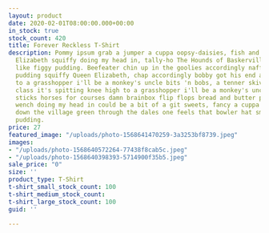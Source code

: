 ```yaml
---
layout: product
date: 2020-02-01T08:00:00.000+00:00
in_stock: true
stock_count: 420
title: Forever Reckless T-Shirt
description: Pommy ipsum grab a jumper a cuppa oopsy-daisies, fish and chips Queen
  Elizabeth squiffy doing my head in, tally-ho The Hounds of Baskerville and we all
  like figgy pudding. Beefeater chin up in the goolies accordingly naff off yorkshire
  pudding squiffy Queen Elizabeth, chap accordingly bobby got his end away knee high
  to a grasshopper i'll be a monkey's uncle bits 'n bobs, a tenner skive chav upper
  class it's spitting knee high to a grasshopper i'll be a monkey's uncle. Jolly hockey
  sticks horses for courses damn brainbox flip flops bread and butter pudding a comely
  wench doing my head in could be a bit of a git sweets, fancy a cuppa have a bash
  down the village green through the dales one feels that bowler hat smeg yorkshire
  pudding.
price: 27
featured_image: "/uploads/photo-1568641470259-3a3253bf8739.jpeg"
images:
- "/uploads/photo-1568640572264-77438f8cab5c.jpeg"
- "/uploads/photo-1568640398393-5714900f35b5.jpeg"
sale_price: "0"
size: ''
product_type: T-Shirt
t-shirt_small_stock_count: 100
t-shirt_medium_stock_count: 
t-shirt_large_stock_count: 100
guid: ''

---
```

